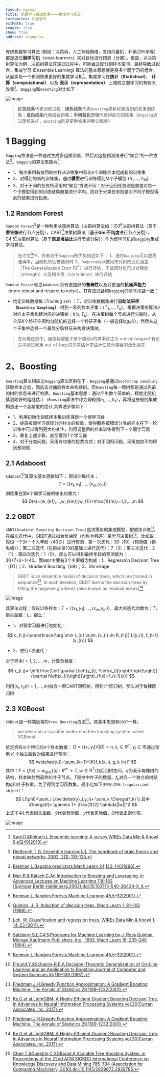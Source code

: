 ```yaml
---
layout: mypost
title: 机器学习基础原理————集成学习算法
categories: 机器学习
extMath: true
images: true
show: true
address: changsha
---
```


传统机器学习算法 (例如：决策树，人工神经网络，支持向量机，朴素贝叶斯等) 都是通过**弱学习机**（weak learners）来对目标进行预测（分类）。但是，以决策树算法为例，决策树算法在递归过程中，可能会过度分割样本空间，最终导致过拟合。集成学习 (Ensemble Learning) 算法的基本思想就是将多个弱学习机组合，从而实现一个预测效果更好的集成学习机[^1]。集成学习在**统计（Statistical）**、 **计算（computational）** 以及 **表示（representation）** 上相较之弱学习机有较大改善[^2]。```Bagging```和```Boosting```对比如下：


![image](https://s2.loli.net/2023/12/13/5mqiQrsteTAkuoY.png)

> **红色线条**代表训练过程；**绿色线条**代表```Boosting```更新权重得到的权重训练集；**蓝色线条**代表结合策略；**中间蓝色方块**代表得到的训练集（```Bagging```通过随机采样，```Boosting```则是更新权重得到训练集）

# 1 Bagging

```Bagging```方法是一种通过生成多组预测值，然后对这些预测值进行“聚合”的一种方法[^3]。```Bagging```的算法思路为[^4]：
- 1、每次采用有放回的抽样从训练集中取出$n$个训练样本组成新的训练集
- 2、对得到的新的训练集，通过**模型**进行训练得到$M$个子模型:$\{h_1,...,h_M\}$
- 3、对于不同的任务所采用的“聚合”方法不同：对于回归任务则是直接对每一个子模型得到的训练结果直接进行平均。而对于分类任务则是对不同子模型得到的结果进行投票。

## 1.2 Random Forest

```Random Forest```[^5]是一种利用决策树算法（决策树算法如：ID3[^8]决策树算法（基于**香农熵**进行节点分裂），CART[^7]决策树算法（基于**Gini不纯度**进行节点分裂），C4.5[^6]决策树算法（基于**信息增益比**进行节点分裂））作为弱学习机的```Bagging```集成学习算法。
> 在论文[^5]中，作者对于```Bagging```的优势描述如下：
> 1、通过```bagging```可以提高准确率，当随机特征被选取时
> 2、```Bagging```可以被用来对树的泛化误差（The Generalization Error $PE^*$）进行评估，于此同时也可以对强度（strength）以及相关性（correlation）进行评估

```Random Forest```较之```Adaboost```拥有更加好的**鲁棒性**以及对更强的**抗噪声能力**（more robust and respect to noise）。其算法思路和```bagging```的基本思路一致：

- 给定训练数据集 (*Training set*) ：$T$，对训练数据集进行**自助法采样（```Boostrap Sampling```）** 得到一系列样本子集：$\{T_1,...,T_k\}$，根据决策树算法$h$对样本子集构建对应的决策树：$h(x, T_k)$。在决策树每个节点进行分裂时，从全部$K$个特征空间均匀随机的选择一个特征子集（一般选择$log_2K$），然后从这个子集中选择一个最优分裂特征来构建决策树。

> 在分类任务中，通常将那些不属于类别$x$的样本称之为 *out-of-bagged* 有论文中通过利用 out-of-bag 的方差估计来估计任意分类器的泛化误差

# 2、Boosting

```Boosting```算法相较之```Bagging```算法区别在于：```Bagging```是通过```bootstrap sampling```获取样本之后，而后去对抽取样本来构建树。而```Boosting```每一颗树都是通过先前的树的信息来进行构建。```Boosting```基本思想：通过产生数个简单的、精度比随机猜测略好的粗糙估计（```Boosting```算法中称为弱规则$h_1,...,h_k$），再将这些规则集成构造出一个高精度的估计,其算法步骤如下：

- 1、利用初始化训练样本集训练得到一个弱学习器
- 2、提高被弱学习器误分的样本的权重，使得那些被错误分类的样本在下一轮训练中可以得到更大的关注，利用调整后的样本训练得到下一个弱学习器
- 3、重复上述步骤，直至得到$T$个学习器
- 4、对于分类问题，采用有权重的投票方式；对于回归问题，采用加权平均得到预测值

## 2.1 Adaboost

```Adaboot```[^12]其算法基本思路如下：
假设训练样本：
$$
T=\{(x_1, y_1),...,(x_m,y_m)\}
$$
训练集在第$k$个弱学习器的输出权重为：
$$
D(k)=(w_{k1},...,w_{km});w_{1i}=\frac{1}{m};i=1,2,...,m
$$

## 2.2 GBDT

```GBDT(Gradient Boosting Decision Tree)```是决策树的集成模型，按顺序训练[^9]。在每次迭代中，GBDT通过拟合负梯度（也称为残差）来学习决策树[^10]。比如说：假设一个对一个人年龄（40岁）进行预测，第一次迭代：30（10）（预测值（损失值））；第二次迭代（在损失值10的基础上进行迭代）：7（3）；第三次迭代：2（1）；第四次迭代：1（0）。那么可以得到最终年龄的预测值为：30+7+2+1=40。而```GBDT```主要有3个主要概念构成：1、Regression Decision Tree（DT）；2、Gradient Boosting（GB）；3、Shrinkage
> GBDT is an ensemble model of decision trees, which are trained in sequence[^9]. In each iteration, GBDT learns the decision trees by fitting the negative gradients (also known as residual errors)[^10]

![image](https://s2.loli.net/2023/12/14/sGOV3tekfDjRr8l.png)

其算法过程：假设训练样本：$T=\{(x_1,y_1),...,(x_m,y_m)\}$，最大的迭代次数为：$T$，损失函数：$L$。那么：

- 1、对弱学习器进行初始化：

$$
c_{t j}=\underbrace{\arg \min }_{c} \sum_{x_{i} \in R_{t j}} L(y_{i}, f_{t-1}(x_{i}))
$$

- 2、进行$T$次迭代：

对于样本$i=1,2,...,m$，计算负梯度：

$$
r_{t j}=-\left[\frac{\left.\partial L\left(y_{i}, f\left(x_{i}\right)\right)\right)}{\partial f\left(x_{i}\right)}\right]_{f(x)=f_{t-1}(x)}
$$

利用$(x_i,r_{ti})(i=1,...,m)$拟合一颗CART回归树，得到t个回归树，那么对于每棵回归树

## 2.3 XGBoost

```XGBoot```是一种端到端的```tree Boosting```方法[^11]。其基本思想和```GBDT```一样。
>we describe a scalable endto-end tree boosting system called XGBoost

给定拥有$m$个特征的$n$个样本数据： $D=\{(x_i,y_i)\}(|D|=n,x_i \in R^m,y_i \in R)$通过使用 $K$ 个独立函数对结果进行预测：
$$
\widehat{y_i}=\sum_{k=1}^{K}f_k(x_i), g_k \in F
$$
其中：$F=\{f(x)=w_{q(x)}\}(q:R^m \rightarrow T, w\in R^T)$为回归树空间，$q$为表示每棵树的结构，样本映射到最终的叶子节点。$T$是树中叶子的数量。$f_k$对应一个独立的树结构$q$和叶子权重。为了得到学习函数集，最小化如下```正则化目标（regularized object）```：
$$
L(\phi)=\sum_i L(\widehat{y}_i,y_i)+ \sum_k \Omega(f_k) \\
其中\Omega(f)= \gamma T+ \frac{1}{2} \lambda||w||^2
$$
上式子中$L$代表损失函数，$\widehat{y}$代表预测值，$y$代表实际值，$\Omega$代表正则化项。

<!-- ## 2.4 LightGBM -->

[^1]:[Sagi,O.&Rokach,L.Ensemble learning: A survey.WIREs Data Min & Knowl 8,e1249(2018).](https://wires.onlinelibrary.wiley.com/doi/10.1002/widm.1249)
[^2]:[Dietterich T G. Ensemble learning[J]. The handbook of brain theory and neural networks, 2002, 2(1): 110-125.](https://courses.cs.washington.edu/courses/cse446/12wi/tgd-ensembles.pdf)
[^3]:[Breiman,L.Bagging predictors.Mach Learn 24,123–140(1996).](http://link.springer.com/10.1007/BF00058655)
[^4]:[Meir,R.& Rätsch,G.An Introduction to Boosting and Leveraging. in Advanced Lectures on Machine Learning 118–183 (Springer,Berlin,Heidelberg,2003).doi:10.1007/3-540-36434-X_4.](https://link.springer.com/chapter/10.1007/3-540-36434-X_4)
[^5]:[Breiman,L.Random Forests.Machine Learning 45,5–32(2001).](http://link.springer.com/10.1023/A:1010933404324)
[^6]:[Salzberg,S.L.C4.5:Programs for Machine Learning by J. Ross Quinlan. Morgan Kaufmann Publishers, Inc., 1993. Mach Learn 16, 235–240 (1994).](https://doi.org/10.1007/BF00993309)
[^7]:[Loh, W. Classification and regression trees. WIREs Data Min & Knowl 1, 14–23 (2011).](https://wires.onlinelibrary.wiley.com/doi/10.1002/widm.8)
[^8]:[Quinlan, J. R. Induction of decision trees. Mach Learn 1, 81–106 (1986).](http://link.springer.com/10.1007/BF00116251)
[^9]:[Friedman,J.H.Greedy Function Approximation: A Gradient Boosting Machine. The Annals of Statistics 29,1189–1232(2001).](http://www.jstor.org/stable/2699986)
[^10]:[Ke,G.et al.LightGBM: A Highly Efficient Gradient Boosting Decision Tree. in Advances in Neural Information Processing Systems vol.30(Curran Associates, Inc.,2017).](https://proceedings.neurips.cc/paper_files/paper/2017/hash/6449f44a102fde848669bdd9eb6b76fa-Abstract.html)
[^11]:[Chen,T.&Guestrin,C.XGBoost:A Scalable Tree Boosting System. in Proceedings of the 22nd ACM SIGKDD International Conference on Knowledge Discovery and Data Mining 785–794 (Association for Computing Machinery, 2016).doi:10.1145/2939672.2939785.](https://dl.acm.org/doi/10.1145/2939672.2939785)
[^12]:[Freund,Y.&Schapire,R.E.A Decision-Theoretic Generalization of On-Line Learning and an Application to Boosting.Journal of Computer and System Sciences 55,119–139 (1997).]([10.1006/jcss.1997.1504](https://linkinghub.elsevier.com/retrieve/pii/S002200009791504X))

[^13]:https://www.cnblogs.com/pinard/p/6133937.html
[^14]:https://leovan.me/cn/2018/12/ensemble-learning/#fnref:8
[^15]:https://www.cnblogs.com/pinard/p/6140514.html

![image](./../posts/wechat.png)
